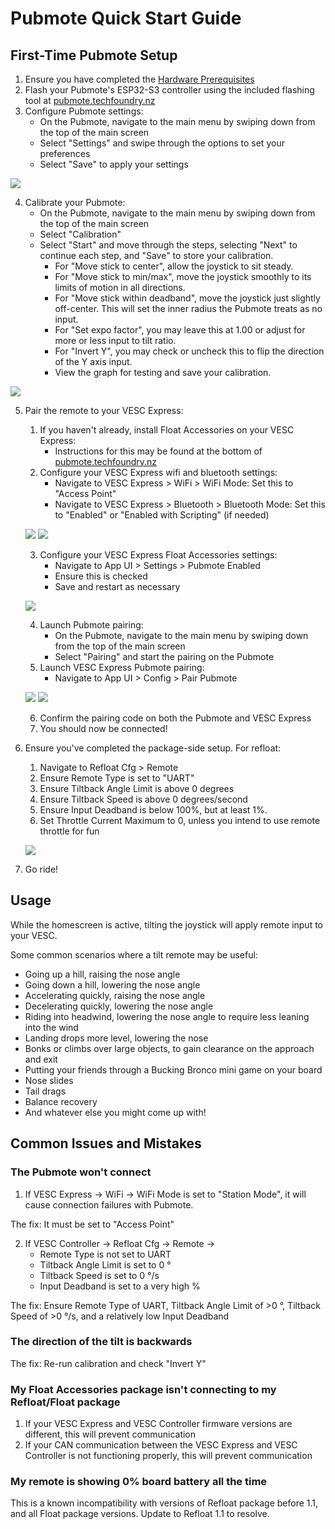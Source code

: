 # Pubmote Quick Start Guide

## First-Time Pubmote Setup

1. Ensure you have completed the [Hardware Prerequisites](/README.md#hardware-prerequisites)
2. Flash your Pubmote's ESP32-S3 controller using the included flashing tool at [pubmote.techfoundry.nz](https://pubmote.techfoundry.nz/)
3. Configure Pubmote settings:
    - On the Pubmote, navigate to the main menu by swiping down from the top of the main screen
    - Select "Settings" and swipe through the options to set your preferences
    - Select "Save" to apply your settings

![](configure_pubmote_settings.gif)

4. Calibrate your Pubmote:
    - On the Pubmote, navigate to the main menu by swiping down from the top of the main screen
    - Select "Calibration"
    - Select "Start" and move through the steps, selecting "Next" to continue each step, and "Save" to store your calibration.
        - For "Move stick to center", allow the joystick to sit steady.
        - For "Move stick to min/max", move the joystick smoothly to its limits of motion in all directions.
        - For "Move stick within deadband", move the joystick just slightly off-center. This will set the inner radius the Pubmote treats as no input.
        - For "Set expo factor", you may leave this at 1.00 or adjust for more or less input to tilt ratio.
        - For "Invert Y", you may check or uncheck this to flip the direction of the Y axis input.
        - View the graph for testing and save your calibration.

![](configure_mote_calibration.gif)

5. Pair the remote to your VESC Express:
    
    1. If you haven't already, install Float Accessories on your VESC Express:
        - Instructions for this may be found at the bottom of [pubmote.techfoundry.nz](https://pubmote.techfoundry.nz)
    2. Configure your VESC Express wifi and bluetooth settings:
        - Navigate to VESC Express > WiFi > WiFi Mode: Set this to "Access Point"
        - Navigate to VESC Express > Bluetooth > Bluetooth Mode: Set this to "Enabled" or "Enabled with Scripting" (if needed)

    ![](configure_ve_wifi.png)
    ![](configure_ve_bluetooth.png)

    3. Configure your VESC Express Float Accessories settings:
        - Navigate to App UI > Settings > Pubmote Enabled
        - Ensure this is checked
        - Save and restart as necessary

    ![](configure_ve_fa_settings.png)

    4. Launch Pubmote pairing:
        - On the Pubmote, navigate to the main menu by swiping down from the top of the main screen
        - Select "Pairing" and start the pairing on the Pubmote
    5. Launch VESC Express Pubmote pairing:
        - Navigate to App UI > Config > Pair Pubmote

    ![](configure_ve_fa_pairing.png)
    ![](configure_mote_pairing.gif)

    6. Confirm the pairing code on both the Pubmote and VESC Express
    7. You should now be connected!

6. Ensure you've completed the package-side setup. For refloat:
    1. Navigate to Refloat Cfg > Remote
    2. Ensure Remote Type is set to "UART"
    3. Ensure Tiltback Angle Limit is above 0 degrees
    4. Ensure Tiltback Speed is above 0 degrees/second
    5. Ensure Input Deadband is below 100%, but at least 1%.
    6. Set Throttle Current Maximum to 0, unless you intend to use remote throttle for fun
    
    ![](configure_vesc_refloat.png)

7. Go ride!

## Usage

While the homescreen is active, tilting the joystick will apply remote input to your VESC.

Some common scenarios where a tilt remote may be useful:
- Going up a hill, raising the nose angle
- Going down a hill, lowering the nose angle
- Accelerating quickly, raising the nose angle
- Decelerating quickly, lowering the nose angle
- Riding into headwind, lowering the nose angle to require less leaning into the wind
- Landing drops more level, lowering the nose
- Bonks or climbs over large objects, to gain clearance on the approach and exit
- Putting your friends through a Bucking Bronco mini game on your board
- Nose slides
- Tail drags
- Balance recovery
- And whatever else you might come up with!

## Common Issues and Mistakes

### The Pubmote won't connect

1. If VESC Express -> WiFi -> WiFi Mode is set to "Station Mode", it will cause connection failures with Pubmote.

The fix: It must be set to "Access Point"

2. If VESC Controller -> Refloat Cfg -> Remote ->
      - Remote Type is not set to UART
      - Tiltback Angle Limit is set to 0 °
      - Tiltback Speed is set to 0 °/s
      - Input Deadband is set to a very high %

The fix: Ensure Remote Type of  UART, Tiltback Angle Limit of >0 °, Tiltback Speed of >0 °/s, and a relatively low Input Deadband

### The direction of the tilt is backwards

The fix: Re-run calibration and check "Invert Y"

### My Float Accessories package isn't connecting to my Refloat/Float package

1. If your VESC Express and VESC Controller firmware versions are different, this will prevent communication
2. If your CAN communication between the VESC Express and VESC Controller is not functioning properly, this will prevent communication

### My remote is showing 0% board battery all the time

This is a known incompatibility with versions of Refloat package before 1.1, and all Float package versions. Update to Refloat 1.1 to resolve.
